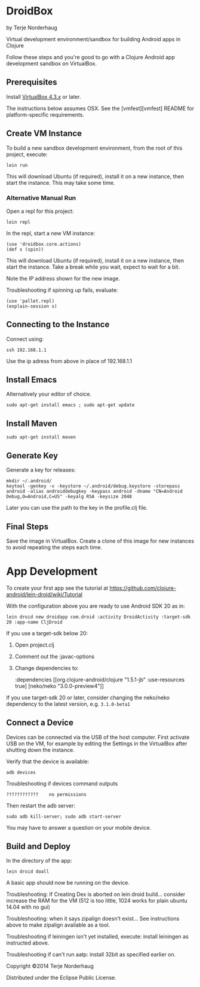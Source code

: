 DroidBox
========
by Terje Norderhaug

Virtual development environment/sandbox for building Android apps in Clojure

Follow these steps and you're good to go with a Clojure Android app development sandbox on VirtualBox.

## Prerequisites

Install [VirtualBox 4.3.x](https://www.virtualbox.org/wiki/Downloads) or later.

The instructions below assumes OSX. See the [vmfest][vmfest] README for platform-specific requirements.

## Create VM Instance

To build a new sandbox development environment, from the root of this project, execute:

    lein run

This will download Ubuntu (if required), install it on a new instance, then start the instance. This may take some time.

### Alternative Manual Run

Open a repl for this project:

    lein repl

In the repl, start a new VM instance:

    (use 'droidbox.core.actions)
    (def s (spin))

This will download Ubuntu (if required), install it on a new instance, then start the instance.
Take a break while you wait, expect to wait for a bit.

Note the IP address shown for the new image.

Troubleshooting if spinning up fails, evaluate:

    (use 'pallet.repl)
    (explain-session s)

## Connecting to the Instance

Connect using:

    ssh 192.168.1.1

Use the ip adress from above in place of 192.168.1.1

## Install Emacs

Alternatively your editor of choice.

    sudo apt-get install emacs ; sudo apt-get update

## Install Maven

    sudo apt-get install maven

## Generate Key

Generate a key for releases: 

    mkdir ~/.android/
    keytool -genkey -v -keystore ~/.android/debug.keystore -storepass android -alias androiddebugkey -keypass android -dname "CN=Android Debug,O=Android,C=US" -keyalg RSA -keysize 2048

Later you can use the path to the key in the profile.clj file.

## Final Steps

Save the image in VirtualBox.
Create a clone of this image for new instances to avoid repeating the steps each time.

# App Development

To create your first app see the tutorial at https://github.com/clojure-android/lein-droid/wiki/Tutorial

With the configuration above you are ready to use Android SDK 20 as in:

    lein droid new droidapp com.droid :activity DroidActivity :target-sdk 20 :app-name CljDroid

If you use a target-sdk below 20:

1. Open project.clj
2. Comment out the :javac-options
3. Change dependencies to:
 
    :dependencies [[org.clojure-android/clojure "1.5.1-jb" :use-resources true]
                   [neko/neko "3.0.0-preview4"]]

If you use target-sdk 20 or later, consider changing the neko/neko dependency to the latest version, e.g. ``3.1.0-beta1``

## Connect a Device

Devices can be connected via the USB of the host computer. 
First activate USB on the VM, for example by editing the Settings in the VirtualBox after shutting down the instance. 

Verify that the device is available:

    adb devices

Troubleshooting if devices command outputs

    ????????????	no permissions

Then restart the adb server:

    sudo adb kill-server; sudo adb start-server

You may have to answer a question on your mobile device.

## Build and Deploy

In the directory of the app:

    lein droid doall

A basic app should now be running on the device.

Troubleshooting:
If Creating Dex is aborted on lein droid build...
consider increase the RAM for the VM (512 is too little, 1024 works for plain ubuntu 14.04 with no gui)

Troubleshooting:
when it says zipalign doesn't exist...
See instructions above to make zipalign available as a tool.

Troubleshooting if leiningen isn't yet installed, execute:
install leiningen as instructed above.

Troubleshooting if can't run aatp: 
install 32bit as specified earlier on.



Copyright ©2014 Terje Norderhaug

Distributed under the Eclipse Public License.

